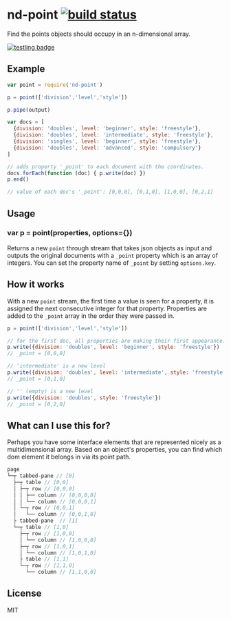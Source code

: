 # nd-point [![build status](https://secure.travis-ci.org/nrw/nd-point.png)](http://travis-ci.org/nrw/nd-point)

Find the points objects should occupy in an n-dimensional array.

[![testling badge](https://ci.testling.com/nrw/nd-point.png)](https://ci.testling.com/nrw/nd-point)

## Example

``` js
var point = require('nd-point')

p = point(['division','level','style'])

p.pipe(output)

var docs = [
  {division: 'doubles', level: 'beginner', style: 'freestyle'},
  {division: 'doubles', level: 'intermediate', style: 'freestyle'},
  {division: 'singles', level: 'beginner', style: 'freestyle'},
  {division: 'doubles', level: 'advanced', style: 'compulsory'}
]

// adds property '_point' to each document with the coordinates.
docs.forEach(function (doc) { p.write(doc) })
p.end()

// value of each doc's '_point': [0,0,0], [0,1,0], [1,0,0], [0,2,1]
```

## Usage

### var p = point(properties, options={})

Returns a new `point` through stream that takes json objects as input and
outputs the original documents with a `_point` property which is an array of
integers. You can set the property name of `_point` by setting `options.key`.

## How it works

With a new `point` stream, the first time a value is seen for a property, it is
assigned the next consecutive integer for that property. Properties are added
to the `_point` array in the order they were passed in.

``` js
p = point(['division','level','style'])

// for the first doc, all properties are making their first appearance.
p.write({division: 'doubles', level: 'beginner', style: 'freestyle'})
// _point = [0,0,0]

// 'intermediate' is a new level
p.write({division: 'doubles', level: 'intermediate', style: 'freestyle'})
// _point = [0,1,0]

// '' (empty) is a new level
p.write({division: 'doubles', style: 'freestyle'})
// _point = [0,2,0]
```

## What can I use this for?

Perhaps you have some interface elements that are represented nicely as a
multidimensional array. Based on an object's properties, you can find which dom
element it belongs in via its point path.

``` js
page
└─┬ tabbed-pane // [0]
  ├─┬ table // [0,0]
  │ ├─┬ row // [0,0,0]
  │ │ ├── column // [0,0,0,0]
  │ │ └── column // [0,0,0,1]
  │ └─┬ row // [0,0,1]
  │   └── column // [0,0,1,0]
  ├ tabbed-pane  // [1]
  └─┬ table // [1,0]
    ├─┬ row // [1,0,0]
    │ └── column // [1,0,0,0]
    ├─┬ row // [1,0,1]
    │ └── column // [1,0,1,0]
    ├ table // [1,1]
    └─┬ row // [1,1,0]
      └── column // [1,1,0,0]
```

## License

MIT
